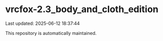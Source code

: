 # vrcfox-2.3_body_and_cloth_edition

Last updated: 2025-06-12 18:37:44

This repository is automatically maintained.
